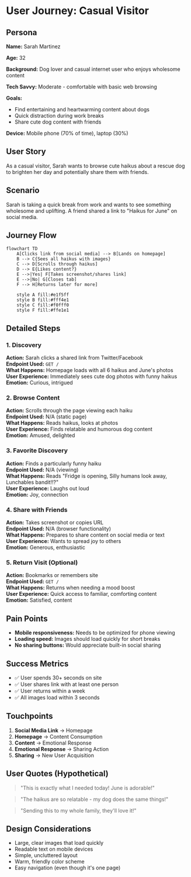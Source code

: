 # User Journey: Casual Visitor

## Persona

**Name:** Sarah Martinez

**Age:** 32

**Background:** Dog lover and casual internet user who enjoys wholesome content

**Tech Savvy:** Moderate - comfortable with basic web browsing

**Goals:**
- Find entertaining and heartwarming content about dogs
- Quick distraction during work breaks
- Share cute dog content with friends

**Device:** Mobile phone (70% of time), laptop (30%)

## User Story

As a casual visitor, Sarah wants to browse cute haikus about a rescue dog to brighten her day and potentially share them with friends.

## Scenario

Sarah is taking a quick break from work and wants to see something wholesome and uplifting. A friend shared a link to "Haikus for June" on social media.

## Journey Flow

```mermaid
flowchart TD
    A[Clicks link from social media] --> B[Lands on homepage]
    B --> C{Sees all haikus with images}
    C --> D[Scrolls through haikus]
    D --> E{Likes content?}
    E -->|Yes| F[Takes screenshot/shares link]
    E -->|No| G[Closes tab]
    F --> H[Returns later for more]
    
    style A fill:#e1f5ff
    style B fill:#fff4e1
    style C fill:#f0fff0
    style F fill:#ffe1e1
```

## Detailed Steps

### 1. Discovery
**Action:** Sarah clicks a shared link from Twitter/Facebook  
**Endpoint Used:** `GET /`  
**What Happens:** Homepage loads with all 6 haikus and June's photos  
**User Experience:** Immediately sees cute dog photos with funny haikus  
**Emotion:** Curious, intrigued

### 2. Browse Content
**Action:** Scrolls through the page viewing each haiku  
**Endpoint Used:** N/A (static page)  
**What Happens:** Reads haikus, looks at photos  
**User Experience:** Finds relatable and humorous dog content  
**Emotion:** Amused, delighted

### 3. Favorite Discovery
**Action:** Finds a particularly funny haiku  
**Endpoint Used:** N/A (viewing)  
**What Happens:** Reads "Fridge is opening, Silly humans look away, Lunchables bandit!!?"  
**User Experience:** Laughs out loud  
**Emotion:** Joy, connection

### 4. Share with Friends
**Action:** Takes screenshot or copies URL  
**Endpoint Used:** N/A (browser functionality)  
**What Happens:** Prepares to share content on social media or text  
**User Experience:** Wants to spread joy to others  
**Emotion:** Generous, enthusiastic

### 5. Return Visit (Optional)
**Action:** Bookmarks or remembers site  
**Endpoint Used:** `GET /`  
**What Happens:** Returns when needing a mood boost  
**User Experience:** Quick access to familiar, comforting content  
**Emotion:** Satisfied, content

## Pain Points

- **Mobile responsiveness:** Needs to be optimized for phone viewing
- **Loading speed:** Images should load quickly for short breaks
- **No sharing buttons:** Would appreciate built-in social sharing

## Success Metrics

- ✅ User spends 30+ seconds on site
- ✅ User shares link with at least one person
- ✅ User returns within a week
- ✅ All images load within 3 seconds

## Touchpoints

1. **Social Media Link** → Homepage
2. **Homepage** → Content Consumption
3. **Content** → Emotional Response
4. **Emotional Response** → Sharing Action
5. **Sharing** → New User Acquisition

## User Quotes (Hypothetical)

> "This is exactly what I needed today! June is adorable!"

> "The haikus are so relatable - my dog does the same things!"

> "Sending this to my whole family, they'll love it!"

## Design Considerations

- Large, clear images that load quickly
- Readable text on mobile devices
- Simple, uncluttered layout
- Warm, friendly color scheme
- Easy navigation (even though it's one page)

